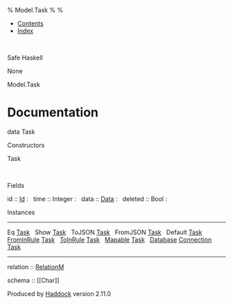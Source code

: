 % Model.Task
% 
% 

-   [Contents](index.html)
-   [Index](doc-index.html)

 

Safe Haskell

None

Model.Task

Documentation
=============

data Task

Constructors

Task

 

Fields

id :: [Id](Model-General.html#t:Id)
:    
time :: Integer
:    
data :: [Data](Data-DataPack.html#t:Data)
:    
deleted :: Bool
:    

Instances

  ------------------------------------------------------------------------------------------------------------------------------ ---
  Eq [Task](Model-Task.html#t:Task)                                                                                               
  Show [Task](Model-Task.html#t:Task)                                                                                             
  ToJSON [Task](Model-Task.html#t:Task)                                                                                           
  FromJSON [Task](Model-Task.html#t:Task)                                                                                         
  Default [Task](Model-Task.html#t:Task)                                                                                          
  [FromInRule](Data-InRules.html#t:FromInRule) [Task](Model-Task.html#t:Task)                                                     
  [ToInRule](Data-InRules.html#t:ToInRule) [Task](Model-Task.html#t:Task)                                                         
  [Mapable](Model-General.html#t:Mapable) [Task](Model-Task.html#t:Task)                                                          
  [Database](Model-General.html#t:Database) [Connection](Data-SqlTransaction.html#t:Connection) [Task](Model-Task.html#t:Task)    
  ------------------------------------------------------------------------------------------------------------------------------ ---

relation :: [RelationM](Data-Relation.html#t:RelationM)

schema :: [[Char]]

Produced by [Haddock](http://www.haskell.org/haddock/) version 2.11.0

